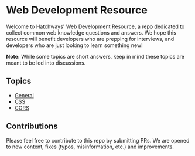 # Web Development Resource

Welcome to Hatchways' Web Development Resource, a repo dedicated to collect common web knowledge questions and answers. We hope this resource will benefit developers who are prepping for interviews, and developers who are just looking to learn something new!

**Note:** While some topics are short answers, keep in mind these topics are meant to be led into discussions.

## Topics

- [General](general.md)
- [CSS](css.md)
- [CORS](cors.md)

## Contributions

Please feel free to contribute to this repo by submitting PRs. We are opened to new content, fixes (typos, misinformation, etc.) and improvements.

